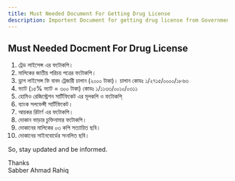 ```yaml
---
title: Must Needed Document For Getting Drug License
description: Importent Document for getting drug license from Government Drug License Authority
---
```

## Must Needed Docment For Drug License

1. ট্রেড লাইসেন্স এর ফটোকপি।
2. মালিকের জাতীয় পরিচয় পত্রের ফটোকপি।
3. ড্রাগ লাইসেন্স ফি বাবদ ট্রেজারী চালান (২০০০ টাকা)। চালান কোডঃ ১/২৭১৫/০০০০/১৮৬৩
4. ভ্যাট (১৫% ভ্যাট = ৩০০ টাকা) কোডঃ ১/১১৩৩/০০১০/০৩১১
5. হোমিও রেজিস্ট্রেশন সার্টিফিকেট এর মূলকপি ও ফটোকপি্
6. ব্যাংক সলভেন্সী সার্টিফিকেট।
7. আয়কর রিটার্ণ এর ফটোকপি।
8. দোকান ভাড়ার চুক্তিনামার ফটোকপি।
9. দোকানের মালিকের ০৩ কপি সত্যায়িত ছবি।
10. দোকানের সাইনবোর্ডের সংবলিত ছবি।

So, stay updated and be informed.

Thanks<br>
Sabber Ahmad Rahiq
